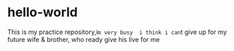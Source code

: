 # hello-world
This is my practice repository,i`m very busy 
i think i can`t give up for my future wife & brother, who ready give his live for me
